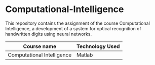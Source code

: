 # Computational-Intelligence
This repository contains the assignment of the course Computational Intelligence, a development of a system for optical recognition of handwritten digits using neural networks.

| Course name | Technology Used |
| --- | --- |
| Computational Intelligence | Matlab |

